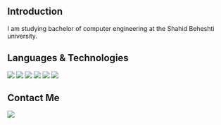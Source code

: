 ## Introduction
I am studying bachelor of computer engineering at the Shahid Beheshti university.  

## Languages & Technologies
[![](https://img.shields.io/badge/-Html-black?style=for-the-badge)](https://html.com/)
[![](https://img.shields.io/badge/-Css-aliceblue?style=for-the-badge)](https://en.wikipedia.org/wiki/CSS)
[![](https://img.shields.io/badge/-JavaScript-purple?style=for-the-badge)](https://www.javascript.com/)
[![](https://img.shields.io/badge/-ReactJS-blue?style=for-the-badge)](https://reactjs.org/)
[![](https://img.shields.io/badge/-Java-green?style=for-the-badge&)](https://www.java.com/en/)
[![](https://img.shields.io/badge/-C++-red?style=for-the-badge)](https://en.wikipedia.org/wiki/C%2B%2B)

## Contact Me
[![](https://img.shields.io/badge/-mo.movahedinia@gmail.com-lightgray?style=for-the-badge&logo=gmail)](mailto:mo.movahedinia@gmail.com)
